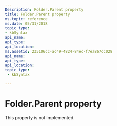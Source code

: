 ```yaml
---
Description: Folder.Parent property
title: Folder.Parent property
ms.topic: reference
ms.date: 05/31/2018
topic_type: 
- kbSyntax
api_name: 
api_type: 
api_location: 
ms.assetid: 235106cc-ac49-4824-84ec-f7ea867cc028
api_name: 
api_type: 
api_location: 
topic_type: 
 - kbSyntax

---
```


# Folder.Parent property

This property is not implemented.

 

 



